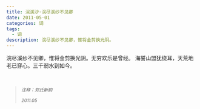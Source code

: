 ```yaml
---
title: 浣溪沙·浣尽溪纱不见卿
date: 2011-05-01
categories: 词
tags:
  - 词
description: 浣尽溪纱不见卿，惟将金剪换光阴。
---
```


浣尽溪纱不见卿，惟将金剪换光阴。无穷欢乐是曾经。
海誓山盟犹绕耳，天荒地老已穿心。三千弱水到如今。

<br/>
<blockquote>
<p><small><i>注释：郑氏新韵</i></small></p>
<p><small><i>2011.05</i></small></p>
</blockquote>